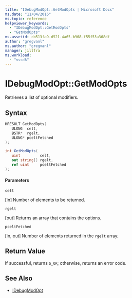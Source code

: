 ```yaml
---
title: "IDebugModOpt::GetModOpts | Microsoft Docs"
ms.date: "11/04/2016"
ms.topic: reference
helpviewer_keywords:
  - "IDebugModOpt::GetModOpts"
  - "GetModOpts"
ms.assetid: cb513fa9-d521-4a65-b968-f55f53a368df
author: "gregvanl"
ms.author: "gregvanl"
manager: jillfra
ms.workload:
  - "vssdk"
---
```

# IDebugModOpt::GetModOpts
Retrieves a list of optional modifiers.

## Syntax

```cpp
HRESULT GetModOpts(
   ULONG  celt,
   BSTR*  rgelt,
   ULONG* pceltFetched
);
```

```csharp
int GetModOpts(
   uint         celt,
   out string[] rgelt,
   ref uint     pceltFetched
);
```

#### Parameters
 `celt`

 [in] Number of elements to be returned.

 `rgelt`

 [out] Returns an array that contains the options.

 `pceltFetched`

 [in, out] Number of elements returned in the `rgelt` array.

## Return Value
 If successful, returns `S_OK`; otherwise, returns an error code.

## See Also
- [IDebugModOpt](../../../extensibility/debugger/reference/idebugmodopt.md)